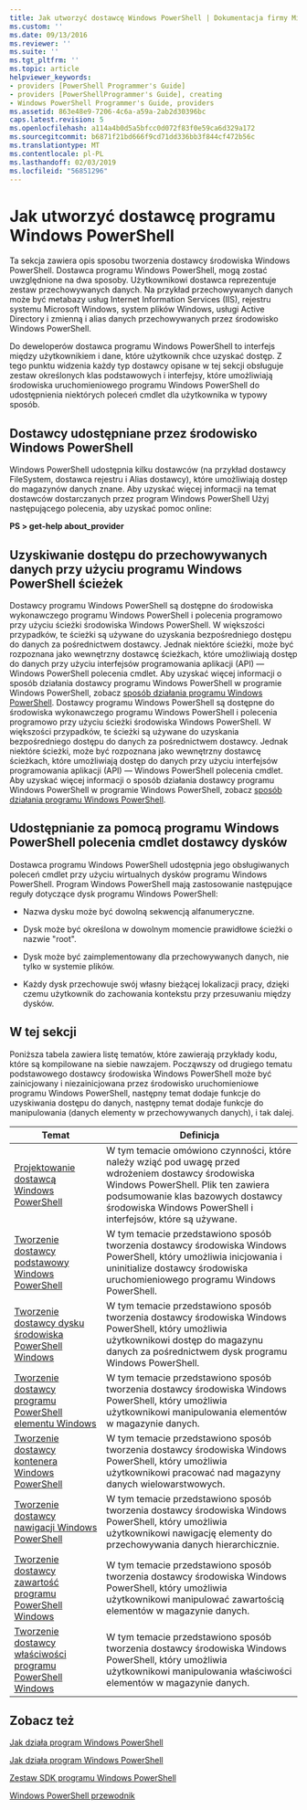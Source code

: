 ```yaml
---
title: Jak utworzyć dostawcę Windows PowerShell | Dokumentacja firmy Microsoft
ms.custom: ''
ms.date: 09/13/2016
ms.reviewer: ''
ms.suite: ''
ms.tgt_pltfrm: ''
ms.topic: article
helpviewer_keywords:
- providers [PowerShell Programmer's Guide]
- providers [PowerShellProgrammer's Guide], creating
- Windows PowerShell Programmer's Guide, providers
ms.assetid: 863e48e9-7206-4c6a-a59a-2ab2d30396bc
caps.latest.revision: 5
ms.openlocfilehash: a114a4b0d5a5bfcc0d072f83f0e59ca6d329a172
ms.sourcegitcommit: b6871f21bd666f9cd71dd336bb3f844cf472b56c
ms.translationtype: MT
ms.contentlocale: pl-PL
ms.lasthandoff: 02/03/2019
ms.locfileid: "56851296"
---
```

# <a name="how-to-create-a-windows-powershell-provider"></a>Jak utworzyć dostawcę programu Windows PowerShell

Ta sekcja zawiera opis sposobu tworzenia dostawcy środowiska Windows PowerShell. Dostawca programu Windows PowerShell, mogą zostać uwzględnione na dwa sposoby. Użytkownikowi dostawca reprezentuje zestaw przechowywanych danych. Na przykład przechowywanych danych może być metabazy usług Internet Information Services (IIS), rejestru systemu Microsoft Windows, system plików Windows, usługi Active Directory i zmienną i alias danych przechowywanych przez środowisko Windows PowerShell.

Do deweloperów dostawca programu Windows PowerShell to interfejs między użytkownikiem i dane, które użytkownik chce uzyskać dostęp. Z tego punktu widzenia każdy typ dostawcy opisane w tej sekcji obsługuje zestaw określonych klas podstawowych i interfejsy, które umożliwiają środowiska uruchomieniowego programu Windows PowerShell do udostępnienia niektórych poleceń cmdlet dla użytkownika w typowy sposób.

## <a name="providers-provided-by-windows-powershell"></a>Dostawcy udostępniane przez środowisko Windows PowerShell

Windows PowerShell udostępnia kilku dostawców (na przykład dostawcy FileSystem, dostawca rejestru i Alias dostawcy), które umożliwiają dostęp do magazynów danych znane. Aby uzyskać więcej informacji na temat dostawców dostarczanych przez program Windows PowerShell Użyj następującego polecenia, aby uzyskać pomoc online:

**PS > get-help about_provider**

## <a name="accessing-the-stored-data-using-windows-powershell-paths"></a>Uzyskiwanie dostępu do przechowywanych danych przy użyciu programu Windows PowerShell ścieżek

Dostawcy programu Windows PowerShell są dostępne do środowiska wykonawczego programu Windows PowerShell i polecenia programowo przy użyciu ścieżki środowiska Windows PowerShell. W większości przypadków, te ścieżki są używane do uzyskania bezpośredniego dostępu do danych za pośrednictwem dostawcy. Jednak niektóre ścieżki, może być rozpoznana jako wewnętrzny dostawcę ścieżkach, które umożliwiają dostęp do danych przy użyciu interfejsów programowania aplikacji (API) — Windows PowerShell polecenia cmdlet. Aby uzyskać więcej informacji o sposób działania dostawcy programu Windows PowerShell w programie Windows PowerShell, zobacz [sposób działania programu Windows PowerShell](http://msdn.microsoft.com/en-us/ced30e23-10af-4700-8933-49873bd84d58).
Dostawcy programu Windows PowerShell są dostępne do środowiska wykonawczego programu Windows PowerShell i polecenia programowo przy użyciu ścieżki środowiska Windows PowerShell. W większości przypadków, te ścieżki są używane do uzyskania bezpośredniego dostępu do danych za pośrednictwem dostawcy. Jednak niektóre ścieżki, może być rozpoznana jako wewnętrzny dostawcę ścieżkach, które umożliwiają dostęp do danych przy użyciu interfejsów programowania aplikacji (API) — Windows PowerShell polecenia cmdlet. Aby uzyskać więcej informacji o sposób działania dostawcy programu Windows PowerShell w programie Windows PowerShell, zobacz [sposób działania programu Windows PowerShell](http://msdn.microsoft.com/en-us/ced30e23-10af-4700-8933-49873bd84d58).

## <a name="exposing-provider-cmdlets-using-windows-powershell-drives"></a>Udostępnianie za pomocą programu Windows PowerShell polecenia cmdlet dostawcy dysków

Dostawca programu Windows PowerShell udostępnia jego obsługiwanych poleceń cmdlet przy użyciu wirtualnych dysków programu Windows PowerShell. Program Windows PowerShell mają zastosowanie następujące reguły dotyczące dysk programu Windows PowerShell:

- Nazwa dysku może być dowolną sekwencją alfanumeryczne.

- Dysk może być określona w dowolnym momencie prawidłowe ścieżki o nazwie "root".

- Dysk może być zaimplementowany dla przechowywanych danych, nie tylko w systemie plików.

- Każdy dysk przechowuje swój własny bieżącej lokalizacji pracy, dzięki czemu użytkownik do zachowania kontekstu przy przesuwaniu między dysków.

## <a name="in-this-section"></a>W tej sekcji

Poniższa tabela zawiera listę tematów, które zawierają przykłady kodu, które są kompilowane na siebie nawzajem. Począwszy od drugiego tematu podstawowego dostawcy środowiska Windows PowerShell może być zainicjowany i niezainicjowana przez środowisko uruchomieniowe programu Windows PowerShell, następny temat dodaje funkcje do uzyskiwania dostępu do danych, następny temat dodaje funkcje do manipulowania (danych elementy w przechowywanych danych), i tak dalej.

|Temat|Definicja|
|-----------|----------------|
|[Projektowanie dostawcą Windows PowerShell](./designing-your-windows-powershell-provider.md)|W tym temacie omówiono czynności, które należy wziąć pod uwagę przed wdrożeniem dostawcy środowiska Windows PowerShell. Plik ten zawiera podsumowanie klas bazowych dostawcy środowiska Windows PowerShell i interfejsów, które są używane.|
|[Tworzenie dostawcy podstawowy Windows PowerShell](./creating-a-basic-windows-powershell-provider.md)|W tym temacie przedstawiono sposób tworzenia dostawcy środowiska Windows PowerShell, który umożliwia inicjowania i uninitialize dostawcy środowiska uruchomieniowego programu Windows PowerShell.|
|[Tworzenie dostawcy dysku środowiska PowerShell Windows](./creating-a-windows-powershell-drive-provider.md)|W tym temacie przedstawiono sposób tworzenia dostawcy środowiska Windows PowerShell, który umożliwia użytkownikowi dostęp do magazynu danych za pośrednictwem dysk programu Windows PowerShell.|
|[Tworzenie dostawcy programu PowerShell elementu Windows](./creating-a-windows-powershell-item-provider.md)|W tym temacie przedstawiono sposób tworzenia dostawcy środowiska Windows PowerShell, który umożliwia użytkownikowi manipulowania elementów w magazynie danych.|
|[Tworzenie dostawcy kontenera Windows PowerShell](./creating-a-windows-powershell-container-provider.md)|W tym temacie przedstawiono sposób tworzenia dostawcy środowiska Windows PowerShell, który umożliwia użytkownikowi pracować nad magazyny danych wielowarstwowych.|
|[Tworzenie dostawcy nawigacji Windows PowerShell](./creating-a-windows-powershell-navigation-provider.md)|W tym temacie przedstawiono sposób tworzenia dostawcy środowiska Windows PowerShell, który umożliwia użytkownikowi nawigację elementy do przechowywania danych hierarchicznie.|
|[Tworzenie dostawcy zawartość programu PowerShell Windows](./creating-a-windows-powershell-content-provider.md)|W tym temacie przedstawiono sposób tworzenia dostawcy środowiska Windows PowerShell, który umożliwia użytkownikowi manipulować zawartością elementów w magazynie danych.|
|[Tworzenie dostawcy właściwości programu PowerShell Windows](./creating-a-windows-powershell-property-provider.md)|W tym temacie przedstawiono sposób tworzenia dostawcy środowiska Windows PowerShell, który umożliwia użytkownikowi manipulowania właściwości elementów w magazynie danych.|

## <a name="see-also"></a>Zobacz też

[Jak działa program Windows PowerShell](http://msdn.microsoft.com/en-us/ced30e23-10af-4700-8933-49873bd84d58)

[Jak działa program Windows PowerShell](http://msdn.microsoft.com/en-us/ced30e23-10af-4700-8933-49873bd84d58)

[Zestaw SDK programu Windows PowerShell](../windows-powershell-reference.md)

[Windows PowerShell przewodnik](./windows-powershell-programmer-s-guide.md)